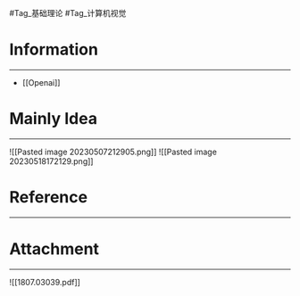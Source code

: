 #Tag_基础理论 #Tag_计算机视觉 
# Information
---
- [[Openai]]

# Mainly Idea
---
![[Pasted image 20230507212905.png]]
![[Pasted image 20230518172129.png]]
# Reference
---


# Attachment
---
![[1807.03039.pdf]]